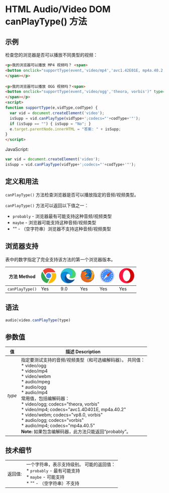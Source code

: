 HTML Audio/Video DOM canPlayType() 方法
===

## 示例

检查您的浏览器是否可以播放不同类型的视频：

```html idoc:preview:iframe
<p>我的浏览器可以播放 MP4 视频吗？ <span>
<button onclick="supportType(event,'video/mp4','avc1.42E01E, mp4a.40.2')" type="button">Test</button>
</span></p>

<p>我的浏览器可以播放 OGG 视频吗？<span>
<button onclick="supportType(event,'video/ogg','theora, vorbis')" type="button">Test</button>
</span></p>
<script> 
function supportType(e,vidType,codType) { 
  var vid = document.createElement('video');
  isSupp = vid.canPlayType(vidType+';codecs="'+codType+'"');
  if (isSupp == "") { isSupp = "No"; }
  e.target.parentNode.innerHTML = "答案: " + isSupp;
} 
</script> 
```

JavaScript:

```js
var vid = document.createElement('video');
isSupp = vid.canPlayType(vidType+';codecs="'+codType+'"');
```

## 定义和用法

`canPlayType()` 方法检查浏览器是否可以播放指定的音频/视频类型。

`canPlayType()` 方法可以返回以下值之一：

* `probably` - 浏览器最有可能支持这种音频/视频类型
* `maybe` - 浏览器可能支持这种音频/视频类型
* "" - （空字符串）浏览器不支持这种音频/视频类型

## 浏览器支持

表中的数字指定了完全支持该方法的第一个浏览器版本。

| 方法 Method | ![chrome][1] | ![edge][2] | ![firefox][3] | ![safari][4] | ![opera][5] |
| -------- | --- | --- | --- | --- | --- |
| `canPlayType()` | Yes | 9.0 | Yes | Yes | Yes |

## 语法

```js
audio|video.canPlayType(type)
```

## 参数值

| 值 | 描述 Description |
| ----- | ----- |
| *type* | 指定要测试支持的音频/视频类型（和可选编解码器）。 共同值：<br>* video/ogg <br>* video/mp4 <br>* video/webm <br>* audio/mpeg <br>* audio/ogg <br>* audio/mp4<br>常用值，包括编解码器：<br>*   video/ogg; codecs="theora, vorbis" <br>* video/mp4; codecs="avc1.4D401E, mp4a.40.2" <br>* video/webm; codecs="vp8.0, vorbis" <br>* audio/ogg; codecs="vorbis" <br>* audio/mp4; codecs="mp4a.40.5"<br>**Note:** 如果包含编解码器，此方法只能返回“probably”。 |

## 技术细节

|  |  |
| ----- | ----- |
| 返回值: | 一个字符串，表示支持级别。 可能的返回值： <br>* `probably` - 最有可能支持 <br>* `maybe` - 可能支持 <br>* "" - （空字符串）不支持 |
<!--rehype:style=width: 100%; display: inline-table;-->

[1]: ../../../assets/chrome.svg
[2]: ../../../assets/edge.svg
[3]: ../../../assets/firefox.svg
[4]: ../../../assets/safari.svg
[5]: ../../../assets/opera.svg

